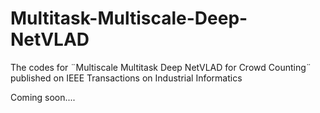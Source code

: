 # Multitask-Multiscale-Deep-NetVLAD
The codes for ¨Multiscale Multitask Deep NetVLAD for Crowd Counting¨ published on IEEE Transactions on Industrial Informatics

Coming soon....
